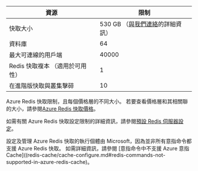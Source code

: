 | 資源                                    | 限制                                  |
|---------------------------------------------|----------------------------------------|
| 快取大小                                  | 530 GB （[與我們連絡](mailto:wapteams@microsoft.com?subject=Redis%20Cache%20quota%20increase)的詳細資訊）                                  |
| 資料庫                                   | 64                                     |
| 最大可連線的用戶端                       | 40000                                 |
| Redis 快取複本 （適用於可用性） | 1 |
| 在進階版快取與叢集擊碎    | 10 |

Azure Redis 快取限制，且每個價格層的不同大小。 若要查看價格層和其相關聯的大小，請參閱[Azure Redis 快取價格](https://azure.microsoft.com/pricing/details/cache/)。

如需有關 Azure Redis 快取設定限制的詳細資訊，請參閱[預設 Redis 伺服器設定](redis-cache/cache-configure.md#default-redis-server-configuration)。

設定及管理 Azure Redis 快取的執行個體由 Microsoft，因為並非所有意指命令都支援 Azure Redis 快取。 如需詳細資訊，請參閱 [意指命令中不支援 Azure 意指 Cache]((redis-cache/cache-configure.md#redis-commands-not-supported-in-azure-redis-cache)。